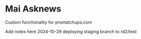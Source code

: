 # Mai Asknews
Custom functionality for promatchups.com

Add notes here
2024-10-29 deploying staging branch to rd2/test
